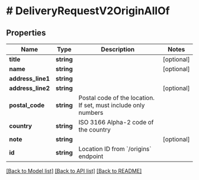 # # DeliveryRequestV2OriginAllOf

## Properties

Name | Type | Description | Notes
------------ | ------------- | ------------- | -------------
**title** | **string** |  | [optional]
**name** | **string** |  | [optional]
**address_line1** | **string** |  |
**address_line2** | **string** |  | [optional]
**postal_code** | **string** | Postal code of the location. If set, must include only numbers |
**country** | **string** | ISO 3166 Alpha-2 code of the country |
**note** | **string** |  | [optional]
**id** | **string** | Location ID from &#x60;/origins&#x60; endpoint |

[[Back to Model list]](../../README.md#models) [[Back to API list]](../../README.md#endpoints) [[Back to README]](../../README.md)
